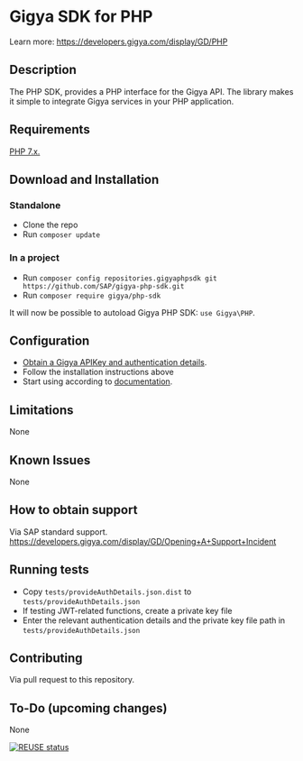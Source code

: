 # Gigya SDK for PHP 
Learn more: https://developers.gigya.com/display/GD/PHP

## Description
The PHP SDK, provides a PHP interface for the Gigya API. 
The library makes it simple to integrate Gigya services in your PHP application.

## Requirements
[PHP 7.x.](https://www.php.net/downloads) 

## Download and Installation
### Standalone
* Clone the repo
* Run `composer update`

### In a project
* Run `composer config repositories.gigyaphpsdk git https://github.com/SAP/gigya-php-sdk.git`
* Run `composer require gigya/php-sdk`

It will now be possible to autoload Gigya PHP SDK: `use Gigya\PHP`.

## Configuration
* [Obtain a Gigya APIKey and authentication details](https://developers.gigya.com/display/GD/PHP#PHP-ObtainingGigya'sAPIKeyandSecretkey).
* Follow the installation instructions above
* Start using according to [documentation](https://developers.gigya.com/display/GD/PHP).

## Limitations
None

## Known Issues
None

## How to obtain support
Via SAP standard support.
https://developers.gigya.com/display/GD/Opening+A+Support+Incident

## Running tests
* Copy `tests/provideAuthDetails.json.dist` to `tests/provideAuthDetails.json`
* If testing JWT-related functions, create a private key file
* Enter the relevant authentication details and the private key file path in `tests/provideAuthDetails.json` 

## Contributing
Via pull request to this repository.

## To-Do (upcoming changes)
None

[![REUSE status](https://api.reuse.software/badge/github.com/SAP/gigya-php-sdk)](https://api.reuse.software/info/github.com/SAP/gigya-php-sdk)
